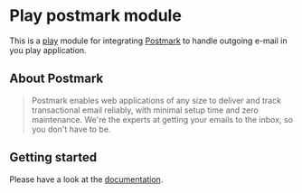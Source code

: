 # Play postmark module

This is a [play](http://www.playframework.org/) module for integrating [Postmark](http://postmarkapp.com) to handle outgoing e-mail in 
you play application. 

## About Postmark

> Postmark enables web applications of any size to deliver and track transactional email 
> reliably, with minimal setup time and zero maintenance. We're the experts at getting 
> your emails to the inbox, so you don't have to be. 

## Getting started

Please have a look at the [documentation](https://github.com/FrostDigital/play-postmark/blob/master/documentation/manual/home.textile).